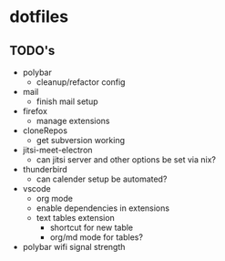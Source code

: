 # dotfiles

## TODO's

- polybar
  - cleanup/refactor config
- mail
  - finish mail setup
- firefox
  - manage extensions
- cloneRepos
  - get subversion working
- jitsi-meet-electron
  - can jitsi server and other options be set via nix?
- thunderbird
  - can calender setup be automated?
- vscode
  - org mode
  - enable dependencies in extensions
  - text tables extension
    - shortcut for new table
    - org/md mode for tables?
- polybar wifi signal strength
